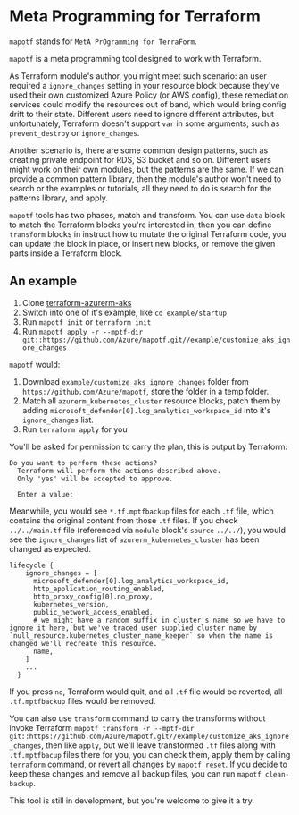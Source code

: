 # Meta Programming for Terraform

`mapotf` stands for `MetA PrOgramming for TerraForm`.

`mapotf` is a meta programming tool designed to work with Terraform.

As Terraform module's author, you might meet such scenario: an user required a `ignore_changes` setting in your resource block because they've used their own customized Azure Policy (or AWS config), these remediation services could modify the resources out of band, which would bring config drift to their state. Different users need to ignore different attributes, but unfortunately, Terraform doesn't support `var` in some arguments, such as `prevent_destroy` or `ignore_changes`.

Another scenario is, there are some common design patterns, such as creating private endpoint for RDS, S3 bucket and so on. Different users might work on their own modules, but the patterns are the same. If we can provide a common pattern library, then the module's author won't need to search or the examples or tutorials, all they need to do is search for the patterns library, and apply.

`mapotf` tools has two phases, match and transform. You can use `data` block to match the Terraform blocks you're interested in, then you can define `transform` blocks in instruct how to mutate the original Terraform code, you can update the block in place, or insert new blocks, or remove the given parts inside a Terraform block.

## An example

1. Clone [terraform-azurerm-aks](https://github.com/Azure/terraform-azurerm-aks.git)
2. Switch into one of it's example, like `cd example/startup`
3. Run `mapotf init` or `terraform init`
3. Run `mapotf apply -r --mptf-dir git::https://github.com/Azure/mapotf.git//example/customize_aks_ignore_changes`

`mapotf` would:

1. Download `example/customize_aks_ignore_changes` folder from `https://github.com/Azure/mapotf`, store the folder in a temp folder.
2. Match all `azurerm_kubernetes_cluster` resource blocks, patch them by adding `microsoft_defender[0].log_analytics_workspace_id` into it's `ignore_changes` list.
3. Run `terraform apply` for you

You'll be asked for permission to carry the plan, this is output by Terraform:

```text
Do you want to perform these actions?
  Terraform will perform the actions described above.
  Only 'yes' will be accepted to approve.

  Enter a value:
```

Meanwhile, you would see `*.tf.mptfbackup` files for each `.tf` file, which contains the original content from those `.tf` files. If you check `../../main.tf` file (referenced via `module` block's `source` `../../`), you would see the `ignore_changes` list of `azurerm_kubernetes_cluster` has been changed as expected.

```hcl
lifecycle {
    ignore_changes = [
      microsoft_defender[0].log_analytics_workspace_id,
      http_application_routing_enabled,
      http_proxy_config[0].no_proxy,
      kubernetes_version,
      public_network_access_enabled,
      # we might have a random suffix in cluster's name so we have to ignore it here, but we've traced user supplied cluster name by `null_resource.kubernetes_cluster_name_keeper` so when the name is changed we'll recreate this resource.
      name,
    ]
    ...
  }
```

If you press `no`, Terraform would quit, and all `.tf` file would be reverted, all `.tf.mptfbackup` files would be removed.

You can also use `transform` command to carry the transforms without invoke Terraform `mapotf transform -r --mptf-dir git::https://github.com/Azure/mapotf.git//example/customize_aks_ignore_changes`, then like `apply`, but we'll leave transformed `.tf` files along with `.tf.mptfbacup` files there for you, you can check them, apply them by calling `terraform` command, or revert all changes by `mapotf reset`. If you decide to keep these changes and remove all backup files, you can run `mapotf clean-backup`.

This tool is still in development, but you're welcome to give it a try.
